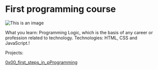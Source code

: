 # First programming course #

![This is an image](https://globalhumancon.com/wp-content/uploads/2022/09/HmmnotbadLetmethinkGIF.gif)

What you learn: Programming Logic, which is the basis of any career or profession related to technology. 
Technologies:  HTML, CSS and JavaScript.!

Projects:

[0x00_first_steps_in_pProgramming](https://github.com/SilvanaJ90/alura_programmer_beginner/tree/main/0x00_first_steps_in_pProgramming)
